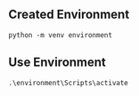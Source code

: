## Created Environment 

```
python -m venv environment
```

## Use Environment

```
.\environment\Scripts\activate
```



